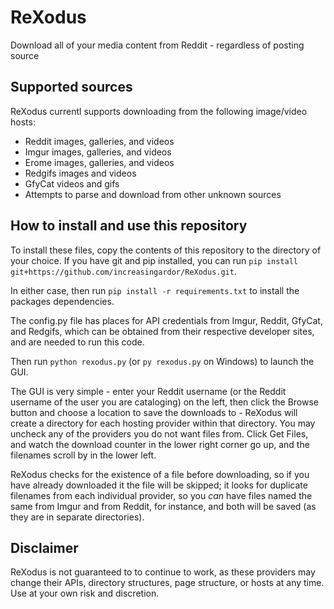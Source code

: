 # ReXodus
Download all of your media content from Reddit - regardless of posting source

## Supported sources
ReXodus currentl supports downloading from the following image/video hosts:
* Reddit images, galleries, and videos
* Imgur images, galleries, and videos
* Erome images, galleries, and videos
* Redgifs images and videos
* GfyCat videos and gifs
* Attempts to parse and download from other unknown sources

## How to install and use this repository
To install these files, copy the contents of this repository to the directory of your choice. If you have git and pip installed, you can run `pip install git+https://github.com/increasingardor/ReXodus.git`.

In either case, then run `pip install -r requirements.txt` to install the packages dependencies.

The config.py file has places for API credentials from Imgur, Reddit, GfyCat, and Redgifs, which can be obtained from their respective developer sites, and are needed to run this code.

Then run `python rexodus.py` (or `py rexodus.py` on Windows) to launch the GUI.

The GUI is very simple - enter your Reddit username (or the Reddit username of the user you are cataloging) on the left, then click the Browse button and choose a location to save the downloads to - ReXodus will create a directory for each hosting provider within that directory. You may uncheck any of the providers you do not want files from. Click Get Files, and watch the download counter in the lower right corner go up, and the filenames scroll by in the lower left.

ReXodus checks for the existence of a file before downloading, so if you have already downloaded it the file will be skipped; it looks for duplicate filenames from each individual provider, so you *can* have files named the same from Imgur and from Reddit, for instance, and both will be saved (as they are in separate directories).

## Disclaimer
ReXodus is not guaranteed to to continue to work, as these providers may change their APIs, directory structures, page structure, or hosts at any time. Use at your own risk and discretion.
